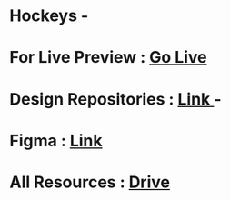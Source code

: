 # Hockeys -

# For Live Preview : [Go Live]()

# Design Repositories : [Link ](https://github.com/ProgrammingHero1/B9A3-Hockeys) -

# Figma : [Link](https://www.figma.com/file/oYDXrB8AmDf8NzeUtztSCT/Assignment-3-UI-Design?type=design&node-id=1%3A5&mode=design&t=QlGT7WmNH4hO3VjZ-1)

# All Resources : [Drive](https://drive.google.com/drive/folders/1FMYXxf1k5-Fd8dNM_0BvQIZE_cPHEtDP)

